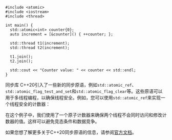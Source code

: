 ```
#include <atomic>
#include <iostream>
#include <thread>

int main() {
  std::atomic<int> counter{0};
  auto increment = [&counter]() { ++counter; };

  std::thread t1(increment);
  std::thread t2(increment);

  t1.join();
  t2.join();

  std::cout << "Counter value: " << counter << std::endl;
}
```
同步库
C++20引入了一些新的同步原语，例如`std::atomic_ref`、`std::atomic_flag_test_and_set`和`std::atomic_flag_clear`等。这些原语可以用于多线程编程，以确保线程安全。例如，您可以使用`std::atomic_ref`来实现一个线程安全的计数器：

在这个例子中，我们使用了一个原子计数器来确保两个线程不会同时访问和修改计数器的值。这样可以避免竞态条件和数据竞争。

如果您想了解更多关于C++20同步原语的信息，请参阅[官方文档](https://en.cppreference.com/w/cpp/atomic)。